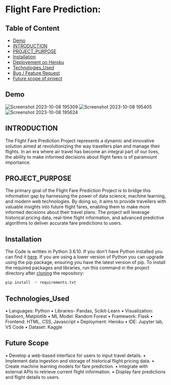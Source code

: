 # Flight Fare Prediction: 

## Table of Content
  * [Demo](#demo)
  * [INTRODUCTION](#INTRODUCTION)
  * [PROJECT_PURPOSE](#PROJECT_PURPOSE)
  * [Installation](#installation)
  * [Deployement on Heroku](#deployement-on-heroku)
  * [Technologies_Used](#Technologies_Used)
  * [Bug / Feature Request](#bug---feature-request)
  * [Future scope of project](#future-scope)

## Demo
![Screenshot 2023-10-08 195309](https://github.com/Ab-Champ/Flight_Fare_pred/assets/134682952/d64fe867-e5b4-447c-802a-780edb7a8505)
![Screenshot 2023-10-08 195405](https://github.com/Ab-Champ/Flight_Fare_pred/assets/134682952/8747cc1e-0dc1-4d63-9962-04ed7570d653)
![Screenshot 2023-10-08 195624](https://github.com/Ab-Champ/Flight_Fare_pred/assets/134682952/97310344-5f47-403f-b5a9-31d31e271b76)


## INTRODUCTION
The Flight Fare Prediction Project represents a dynamic and innovative solution aimed at revolutionizing the way travellers plan and manage their flights. In an era where air travel has become an integral part of our lives, the ability to make informed decisions about flight fares is of paramount importance.

## PROJECT_PURPOSE
The primary goal of the Flight Fare Prediction Project is to bridge this information gap by harnessing the power of data science, machine learning, and modern web technologies. By doing so, it aims to provide travellers with valuable insights into future flight fares, enabling them to make more informed decisions about their travel plans. The project will leverage historical pricing data, real-time flight information, and advanced predictive algorithms to deliver accurate fare predictions to users.


## Installation
The Code is written in Python 3.6.10. If you don't have Python installed you can find it [here](https://www.python.org/downloads/). If you are using a lower version of Python you can upgrade using the pip package, ensuring you have the latest version of pip. To install the required packages and libraries, run this command in the project directory after [cloning](https://www.howtogeek.com/451360/how-to-clone-a-github-repository/) the repository:
```bash
pip install -r requirements.txt
```


## Technologies_Used

•	Languages: Python 
•	Libraries- Pandas, Scikit-Learn
•	Visualization: Seaborn, Matplotlib
•	ML Model: Random Forest
•	Framework: Flask
•	Frontend: HTML, CSS, Javascript
•	Deployment: Heroku
•	IDE: Jupyter lab, VS Code
•	Dataset: Kaggle


## Future Scope
•	Develop a web-based interface for users to input travel details.
•	Implement data ingestion and storage of historical flight pricing data.
•	Create machine learning models for fare prediction.
•	Integrate with external APIs to retrieve current flight information.
•	Display fare predictions and flight details to users.

